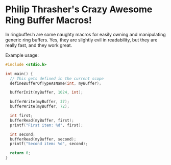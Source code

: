 Philip Thrasher's Crazy Awesome Ring Buffer Macros!
===================================================

In ringbuffer.h are some naughty macros for easily owning and manipulating
generic ring buffers. Yes, they are slightly evil in readability, but they
are really fast, and they work great.

Example usage:

```c
#include <stdio.h>

int main() {
  // This gets defined in the current scope
  defineBufferOfTypeAsName(int, myBuffer);

  bufferInit(myBuffer, 1024, int);

  bufferWrite(myBuffer, 37);
  bufferWrite(myBuffer, 72);

  int first;
  bufferRead(myBuffer, first);
  printf("First item: %d", first);

  int second;
  bufferRead(myBuffer, second);
  printf("Second item: %d", second);

  return 0;
}
```

